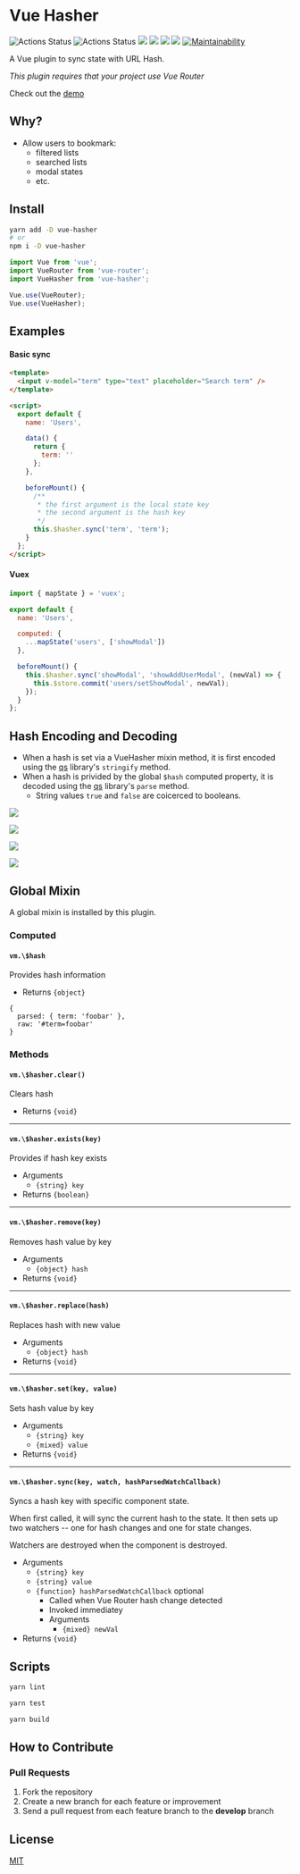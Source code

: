 # Vue Hasher

![Actions Status](https://github.com/crishellco/vue-hasher/workflows/Build/badge.svg) ![Actions Status](https://github.com/crishellco/vue-hasher/workflows/Deploy/badge.svg) ![](badges/badge-branches.svg) ![](badges/badge-functionss.svg) ![](badges/badge-lines.svg) ![](badges/badge-statements.svg) [![Maintainability](https://api.codeclimate.com/v1/badges/1cb0265d286a10d3a2c0/maintainability)](https://codeclimate.com/github/crishellco/vue-hasher/maintainability)

A Vue plugin to sync state with URL Hash.

_This plugin requires that your project use Vue Router_

Check out the [demo](https://vue-hasher.netlify.com/)

## Why?

- Allow users to bookmark:
  - filtered lists
  - searched lists
  - modal states
  - etc.

## Install

```bash
yarn add -D vue-hasher
# or
npm i -D vue-hasher
```

```javascript
import Vue from 'vue';
import VueRouter from 'vue-router';
import VueHasher from 'vue-hasher';

Vue.use(VueRouter);
Vue.use(VueHasher);
```

## Examples

#### Basic sync

```html
<template>
  <input v-model="term" type="text" placeholder="Search term" />
</template>

<script>
  export default {
    name: 'Users',

    data() {
      return {
        term: ''
      };
    },

    beforeMount() {
      /**
       * the first argument is the local state key
       * the second argument is the hash key
       */
      this.$hasher.sync('term', 'term');
    }
  };
</script>
```

#### Vuex

```javascript
import { mapState } = 'vuex';

export default {
  name: 'Users',

  computed: {
    ...mapState('users', ['showModal'])
  },

  beforeMount() {
    this.$hasher.sync('showModal', 'showAddUserModal', (newVal) => {
      this.$store.commit('users/setShowModal', newVal);
    });
  }
};
```

## Hash Encoding and Decoding

- When a hash is set via a VueHasher mixin method, it is first encoded using the [qs](https://www.npmjs.com/package/qs) library's `stringify` method.
- When a hash is privided by the global `$hash` computed property, it is decoded using the [qs](https://www.npmjs.com/package/qs) library's `parse` method.
  - String values `true` and `false` are coicerced to booleans.

![](assets/url-term.png)

![](assets/computed-term.png)

![](assets/url-filters.png)

![](assets/computed-filters.png)

## Global Mixin

A global mixin is installed by this plugin.

### Computed

#### `vm.\$hash`

Provides hash information

- Returns `{object}`

```
{
  parsed: { term: 'foobar' },
  raw: '#term=foobar'
}
```

### Methods

#### `vm.\$hasher.clear()`

Clears hash

- Returns `{void}`

---

#### `vm.\$hasher.exists(key)`

Provides if hash key exists

- Arguments
  - `{string} key`
- Returns `{boolean}`

---

#### `vm.\$hasher.remove(key)`

Removes hash value by key

- Arguments
  - `{object} hash`
- Returns `{void}`

---

#### `vm.\$hasher.replace(hash)`

Replaces hash with new value

- Arguments
  - `{object} hash`
- Returns `{void}`

---

#### `vm.\$hasher.set(key, value)`

Sets hash value by key

- Arguments
  - `{string} key`
  - `{mixed} value`
- Returns `{void}`

---

#### `vm.\$hasher.sync(key, watch, hashParsedWatchCallback)`

Syncs a hash key with specific component state.

When first called, it will sync the current hash to the state. It then sets up two watchers -- one for hash changes and one for state changes.

Watchers are destroyed when the component is destroyed.

- Arguments
  - `{string} key`
  - `{string} value`
  - `{function} hashParsedWatchCallback` optional
    - Called when Vue Router hash change detected
    - Invoked immediatey
    - Arguments
      - `{mixed} newVal`
- Returns `{void}`

## Scripts

```bash
yarn lint
```

```bash
yarn test
```

```bash
yarn build
```

## How to Contribute

### Pull Requests

1. Fork the repository
2. Create a new branch for each feature or improvement
3. Send a pull request from each feature branch to the **develop** branch

## License

[MIT](http://opensource.org/licenses/MIT)
